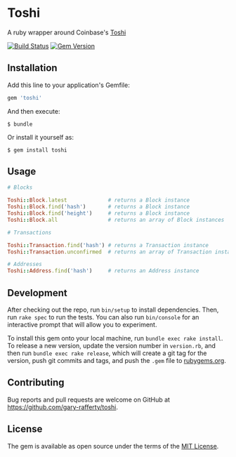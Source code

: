 # Toshi

A ruby wrapper around Coinbase's [Toshi](https://toshi.io/)

[![Build Status](https://travis-ci.org/gary-rafferty/toshi.svg?branch=master)](https://travis-ci.org/gary-rafferty/toshi)
[![Gem Version](https://badge.fury.io/rb/toshi.svg)](https://badge.fury.io/rb/toshi)

## Installation

Add this line to your application's Gemfile:

```ruby
gem 'toshi'
```

And then execute:

    $ bundle

Or install it yourself as:

    $ gem install toshi

## Usage

```ruby
# Blocks

Toshi::Block.latest             # returns a Block instance
Toshi::Block.find('hash')       # returns a Block instance
Toshi::Block.find('height')     # returns a Block instance
Toshi::Block.all                # returns an array of Block instances

# Transactions

Toshi::Transaction.find('hash') # returns a Transaction instance
Toshi::Transaction.unconfirmed  # returns an array of Transaction instances

# Addresses
Toshi::Address.find('hash')     # returns an Address instance
```

## Development

After checking out the repo, run `bin/setup` to install dependencies. Then, run `rake spec` to run the tests. You can also run `bin/console` for an interactive prompt that will allow you to experiment.

To install this gem onto your local machine, run `bundle exec rake install`. To release a new version, update the version number in `version.rb`, and then run `bundle exec rake release`, which will create a git tag for the version, push git commits and tags, and push the `.gem` file to [rubygems.org](https://rubygems.org).

## Contributing

Bug reports and pull requests are welcome on GitHub at https://github.com/gary-rafferty/toshi.


## License

The gem is available as open source under the terms of the [MIT License](http://opensource.org/licenses/MIT).

